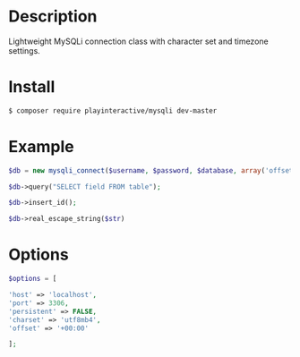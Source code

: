 # Description
Lightweight MySQLi connection class with character set and timezone settings.

# Install
```bash
$ composer require playinteractive/mysqli dev-master
```

# Example
```php
$db = new mysqli_connect($username, $password, $database, array('offset' => date('P')));

$db->query("SELECT field FROM table");

$db->insert_id();

$db->real_escape_string($str)
```
# Options
```php
$options = [

'host' => 'localhost',
'port' => 3306,
'persistent' => FALSE,
'charset' => 'utf8mb4',
'offset' => '+00:00'

];
```
